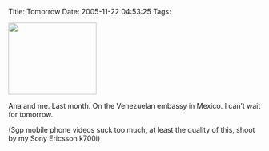 Title: Tomorrow
Date: 2005-11-22 04:53:25
Tags: 

<a href="http://damog.nipl.net/misc/david-ana.3gp"><img width="176" height="144" border="0" alt=" " src="http://damog.nipl.net/misc/videito.png"/></a> <p align="left">Ana and me. Last month. On the Venezuelan embassy in Mexico. I can&#8217;t wait for tomorrow.</p>
<p align="left">(3gp mobile phone videos suck too much, at least the quality of this, shoot by my Sony Ericsson k700i)</p>
<br/><br/>
